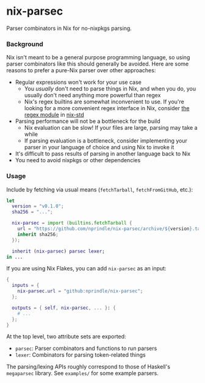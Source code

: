 # nix-parsec

Parser combinators in Nix for no-nixpkgs parsing.

### Background

Nix isn't meant to be a general purpose programming language, so using parser
combinators like this should generally be avoided. Here are some reasons to
prefer a pure-Nix parser over other approaches:

- Regular expressions won't work for your use case
  - You _usually_ don't need to parse things in Nix, and when you do, you usually don't need anything more powerful than regex
  - Nix's regex builtins are somewhat inconvenient to use. If you're looking for a more convenient regex interface in Nix, consider [the regex module](https://github.com/chessai/nix-std/blob/master/regex.nix) in [nix-std](https://github.com/chessai/nix-std)
- Parsing performance will not be a bottleneck for the build
  - Nix evaluation can be slow! If your files are large, parsing may take a while
  - If parsing evaluation is a bottleneck, consider implementing your parser in your language of choice and using Nix to invoke it
- It's difficult to pass results of parsing in another language back to Nix
- You need to avoid nixpkgs or other dependencies

### Usage

Include by fetching via usual means (`fetchTarball`, `fetchFromGitHub`, etc.):

```nix
let
  version = "v0.1.0";
  sha256 = "...";

  nix-parsec = import (builtins.fetchTarball {
    url = "https://github.com/nprindle/nix-parsec/archive/${version}.tar.gz";
    inherit sha256;
  });

  inherit (nix-parsec) parsec lexer;
in ...
```

If you are using Nix Flakes, you can add `nix-parsec` as an input:

```nix
{
  inputs = {
    nix-parsec.url = "github:nprindle/nix-parsec";
  };

  outputs = { self, nix-parsec, ... }: {
    # ...
  };
}
```

At the top level, two attribute sets are exported:

- `parsec`: Parser combinators and functions to run parsers
- `lexer`: Combinators for parsing token-related things

The parsing/lexing APIs roughly correspond to those of Haskell's `megaparsec`
library. See `examples/` for some example parsers.
